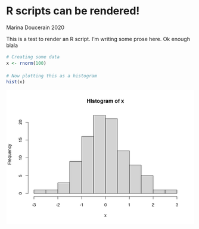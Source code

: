 R scripts can be rendered\!
================
Marina Doucerain
2020

This is a test to render an R script. I’m writing some prose here. Ok
enough blala

``` r
# Creating some data
x <- rnorm(100)

# Now plotting this as a histogram
hist(x)
```

![](testScript_files/figure-gfm/unnamed-chunk-1-1.png)<!-- -->
